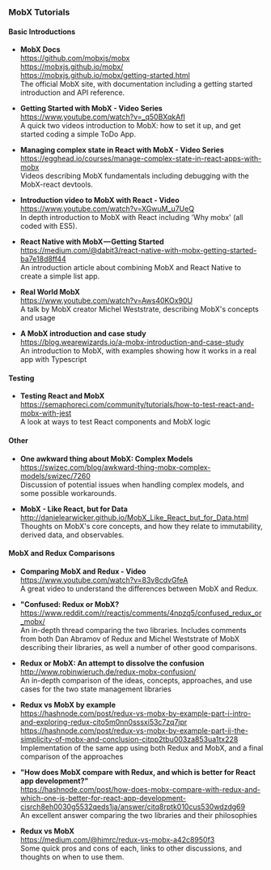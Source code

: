 ### MobX Tutorials


#### Basic Introductions
- **MobX Docs**  
  https://github.com/mobxjs/mobx  
  https://mobxjs.github.io/mobx/  
  https://mobxjs.github.io/mobx/getting-started.html  
  The official MobX site, with documentation including a getting started introduction and API reference.

- **Getting Started with MobX - Video Series**  
  https://www.youtube.com/watch?v=_q50BXqkAfI  
  A quick two videos introduction to MobX: how to set it up, and get started coding a simple ToDo App.

- **Managing complex state in React with MobX - Video Series**  
  https://egghead.io/courses/manage-complex-state-in-react-apps-with-mobx  
  Videos describing MobX fundamentals including debugging with the MobX-react devtools.

- **Introduction video to MobX with React - Video**  
  https://www.youtube.com/watch?v=XGwuM_u7UeQ  
  In depth introduction to MobX with React including 'Why mobx' (all coded with ES5).

- **React Native with MobX — Getting Started**  
  https://medium.com/@dabit3/react-native-with-mobx-getting-started-ba7e18d8ff44  
  An introduction article about combining MobX and React Native to create a simple list app.
  
- **Real World MobX**  
  https://www.youtube.com/watch?v=Aws40KOx90U  
  A talk by MobX creator Michel Weststrate, describing MobX's concepts and usage

- **A MobX introduction and case study**  
  https://blog.wearewizards.io/a-mobx-introduction-and-case-study  
  An introduction to MobX, with examples showing how it works in a real app with Typescript

#### Testing

- **Testing React and MobX**  
  https://semaphoreci.com/community/tutorials/how-to-test-react-and-mobx-with-jest  
  A look at ways to test React components and MobX logic
  

#### Other

- **One awkward thing about MobX: Complex Models**  
  https://swizec.com/blog/awkward-thing-mobx-complex-models/swizec/7260  
  Discussion of potential issues when handling complex models, and some possible workarounds.

- **MobX - Like React, but for Data**  
  http://danielearwicker.github.io/MobX_Like_React_but_for_Data.html  
  Thoughts on MobX's core concepts, and how they relate to immutability, derived data, and observables.
  

#### MobX and Redux Comparisons

- **Comparing MobX and Redux - Video**  
  https://www.youtube.com/watch?v=83v8cdvGfeA  
A great video to understand the differences between MobX and Redux.

- **"Confused: Redux or MobX?**  
  https://www.reddit.com/r/reactjs/comments/4npzq5/confused_redux_or_mobx/  
  An in-depth thread comparing the two libraries. Includes comments from both Dan Abramov of Redux and Michel Weststrate of MobX describing their libraries, as well a number of other good comparisons.
  
- **Redux or MobX: An attempt to dissolve the confusion**  
  http://www.robinwieruch.de/redux-mobx-confusion/  
  An in-depth comparison of the ideas, concepts, approaches, and use cases for the two state management libraries
  
- **Redux vs MobX by example**  
  https://hashnode.com/post/redux-vs-mobx-by-example-part-i-intro-and-exploring-redux-cito5m0nn0sssxi53c7zq7jpr  
  https://hashnode.com/post/redux-vs-mobx-by-example-part-ii-the-simplicity-of-mobx-and-conclusion-citpp2tbu003za853ua1tx228  
  Implementation of the same app using both Redux and MobX, and a final comparison of the approaches
  
- **"How does MobX compare with Redux, and which is better for React app development?"**  
  https://hashnode.com/post/how-does-mobx-compare-with-redux-and-which-one-is-better-for-react-app-development-cisrch8eh0030g5532qeds1ja/answer/citq8rptk010cus530wdzdg69  
  An excellent answer comparing the two libraries and their philosophies
  
- **Redux vs MobX**  
  https://medium.com/@himrc/redux-vs-mobx-a42c8950f3  
  Some quick pros and cons of each, links to other discussions, and thoughts on when to use them.
